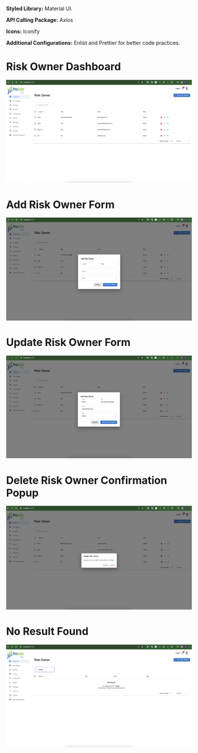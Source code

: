 <b>Styled Library:</b> <span>Material UI.</span>

<b>API Calling Package:</b> <span>Axios</span>

<b>Icons:</b> <span>Iconify</span>

<b>Additional Configurations:</b> <span>Enlist and Prettier for better code practices.</span>

<h1>Risk Owner Dashboard</h1>

<img src="/public/preview/dashboard.png" alt="Risk Owner Dashboard Preview">

<h1>Add Risk Owner Form</h1>

<img src="/public/preview/add-risk-owner.png" alt="Add Risk Owner Form Preview">

<h1>Update Risk Owner Form</h1>

<img src="/public/preview/update-risk-owner.png" alt="Update Risk Owner Form Preview">

<h1>Delete Risk Owner Confirmation Popup</h1>

<img src="/public/preview/delete-risk-owner.png" alt="Delete Risk Owner Confirmation Popup Preview">

<h1>No Result Found</h1>

<img src="/public/preview/no-result-found.png" alt="No Result Found Preview">
